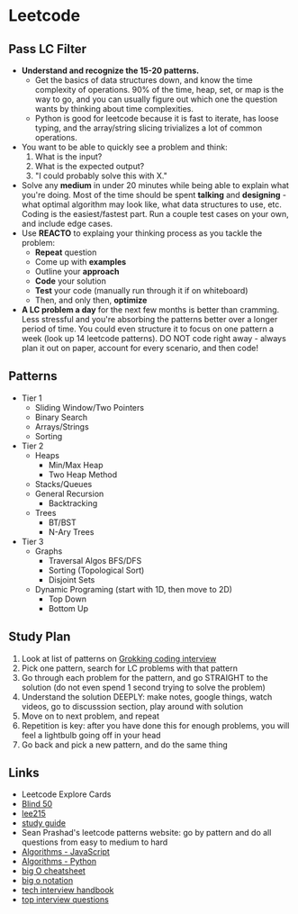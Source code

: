 # Leetcode

## Pass LC Filter

- **Understand and recognize the 15-20 patterns.**
  - Get the basics of data structures down, and know the time complexity of operations. 90% of the time, heap, set, or map is the way to go, and you can usually figure out which one the question wants by thinking about time complexities.
  - Python is good for leetcode because it is fast to iterate, has loose typing, and the array/string slicing trivializes a lot of common operations.
- You want to be able to quickly see a problem and think:
  1. What is the input?
  2. What is the expected output?
  3. "I could probably solve this with X."
- Solve any **medium** in under 20 minutes while being able to explain what you're doing. Most of the time should be spent **talking** and **designing** - what optimal algorithm may look like, what data structures to use, etc. Coding is the easiest/fastest part. Run a couple test cases on your own, and include edge cases.
- Use **REACTO** to explaing your thinking process as you tackle the problem:
  - **Repeat** question
  - Come up with **examples**
  - Outline your **approach**
  - **Code** your solution
  - **Test** your code (manually run through it if on whiteboard)
  - Then, and only then, **optimize**
- **A LC problem a day** for the next few months is better than cramming. Less stressful and you're absorbing the patterns better over a longer period of time. You could even structure it to focus on one pattern a week (look up 14 leetcode patterns). DO NOT code right away - always plan it out on paper, account for every scenario, and then code!

## Patterns

- Tier 1
  - Sliding Window/Two Pointers
  - Binary Search
  - Arrays/Strings
  - Sorting
- Tier 2
  - Heaps
    - Min/Max Heap
    - Two Heap Method
  - Stacks/Queues
  - General Recursion
    - Backtracking
  - Trees
    - BT/BST
    - N-Ary Trees
- Tier 3
  - Graphs
    - Traversal Algos BFS/DFS
    - Sorting (Topological Sort)
    - Disjoint Sets
  - Dynamic Programing (start with 1D, then move to 2D)
    - Top Down
    - Bottom Up

## Study Plan

1. Look at list of patterns on [Grokking coding interview](https://www.educative.io/courses/grokking-the-coding-interview)
2. Pick one pattern, search for LC problems with that pattern
3. Go through each problem for the pattern, and go STRAIGHT to the solution (do not even spend 1 second trying to solve the problem)
4. Understand the solution DEEPLY: make notes, google things, watch videos, go to discusssion section, play around with solution
5. Move on to next problem, and repeat
6. Repetition is key: after you have done this for enough problems, you will feel a lightbulb going off in your head
7. Go back and pick a new pattern, and do the same thing

## Links

- Leetcode Explore Cards
- [Blind 50](https://techinterviewhandbook.org/best-practice-questions/)
- [lee215](https://leetcode.com/lee215/)
- [study guide](https://workflowy.com/s/study-guide/RD5kZ682pWX5oxiE)
- Sean Prashad's leetcode patterns website: go by pattern and do all questions from easy to medium to hard
- [Algorithms - JavaScript](https://github.com/trekhleb/javascript-algorithms)
- [Algorithms - Python](https://github.com/TheAlgorithms/Python)
- [big O cheatsheet](https://www.bigocheatsheet.com)
- [big o notation](https://rob-bell.net/2009/06/a-beginners-guide-to-big-o-notation)
- [tech interview handbook](https://techinterviewhandbook.org/)
- [top interview questions](https://leetcode.com/explore/interview/card/top-interview-questions-easy/)
